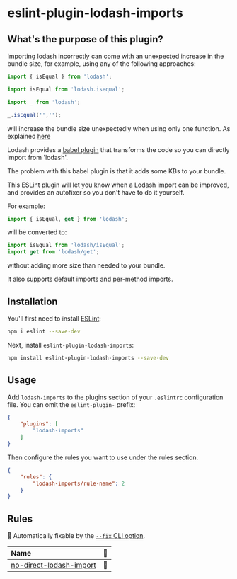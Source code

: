 # eslint-plugin-lodash-imports

## What's the purpose of this plugin?

Importing lodash incorrectly can come with an unexpected increase in the bundle size, for example, using any of the following
approaches:

```js
import { isEqual } from 'lodash';
```

```js
import isEqual from 'lodash.isequal';
```

```js
import _ from 'lodash';

_.isEqual('','');
```

will increase the bundle size unexpectedly when using only one function. As explained [here](https://lodash.com/per-method-packages)

Lodash provides a [babel plugin](https://github.com/lodash/babel-plugin-lodash) that transforms the code so you can directly import from 'lodash'.

The problem with this babel plugin is that it adds some KBs to your bundle.

This ESLint plugin will let you know when a Lodash import can be improved, and provides an autofixer so you don't have to do it yourself.

For example:

```js
import { isEqual, get } from 'lodash';
```

will be converted to:

```js
import isEqual from 'lodash/isEqual';
import get from 'lodash/get';
```

without adding more size than needed to your bundle.

It also supports default imports and per-method imports.


## Installation

You'll first need to install [ESLint](https://eslint.org/):

```sh
npm i eslint --save-dev
```

Next, install `eslint-plugin-lodash-imports`:

```sh
npm install eslint-plugin-lodash-imports --save-dev
```

## Usage

Add `lodash-imports` to the plugins section of your `.eslintrc` configuration file. You can omit the `eslint-plugin-` prefix:

```json
{
    "plugins": [
        "lodash-imports"
    ]
}
```


Then configure the rules you want to use under the rules section.

```json
{
    "rules": {
        "lodash-imports/rule-name": 2
    }
}
```

## Rules

<!-- begin auto-generated rules list -->

🔧 Automatically fixable by the [`--fix` CLI option](https://eslint.org/docs/user-guide/command-line-interface#--fix).

| Name                                                             | 🔧 |
| :--------------------------------------------------------------- | :- |
| [no-direct-lodash-import](docs/rules/no-direct-lodash-import.md) | 🔧 |

<!-- end auto-generated rules list -->


